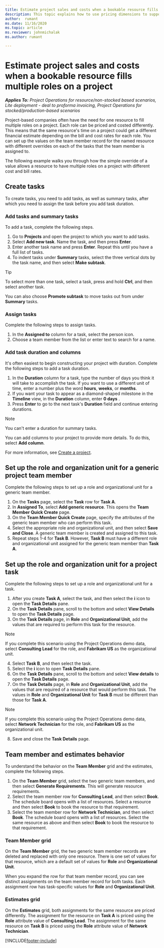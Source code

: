 ```yaml
---
title: Estimate project sales and costs when a bookable resource fills multiple roles on a project 
description: This topic explains how to use pricing dimensions to support pricing and costing estimates for a resource that fills multiple roles on a project.
author:  rumant
ms.date: 11/16/2020  
ms.topic: article 
ms.reviewer: johnmichalak
ms.author: rumant 

--- 
```


# Estimate project sales and costs when a bookable resource fills multiple roles on a project 

_**Applies To:** Project Operations for resource/non-stocked based scenarios, Lite deployment - deal to proforma invoicing, Project Operations for stocked/production-based scenarios_ 

Project-based companies often have the need for one resource to fill multiple roles on a project. Each role can be priced and costed differently. This means that the same resource's time on a project could get a different financial estimate depending on the bill and cost rates for each role. You can set up the values on the team member record for the named resource with different overrides on each of the tasks that the team member is assigned to.

The following example walks you through how the simple override of a value allows a resource to have multiple roles on a project with different cost and bill rates.

## Create tasks
To create tasks, you need to add tasks, as well as summary tasks, after which you need to assign the task before you add task duration. 

### Add tasks and summary tasks
To add a task, complete the following steps.

1. Go to **Projects** and open the project to which you want to add tasks.
2. Select **Add new task**. Name the task, and then press **Enter**.
3. Enter another task name and press **Enter**. Repeat this until you have a full list of tasks.
3. To indent tasks under **Summary** tasks, select the three vertical dots by the task name, and then select **Make subtask**. 

  > [!TIP]
  > To select more than one task, select a task, press and hold **Ctrl**, and then select another task.
  >
  > You can also choose **Promote subtask** to move tasks out from under **Summary** tasks.

### Assign tasks

Complete the following steps to assign tasks.

1. In the  **Assigned to**  column for a task, select the person icon.
2. Choose a team member from the list or enter text to search for a name.

### Add task duration and columns

It's often easiest to begin constructing your project with duration. Complete the following steps to add a task duration.

1. In the **Duration** column for a task, type the number of days you think it will take to accomplish the task. If you want to use a different unit of time, enter a number plus the word **hours**, **weeks**, or **months**.
2. If you want your task to appear as a diamond-shaped milestone in the **Timeline** view, in the **Duration** column, enter **0 days** .
3. Press **Enter**  to go to the next task's **Duration** field and continue entering durations.

  > [!NOTE]
  > You can't enter a duration for summary tasks.

You can add columns to your project to provide more details. To do this, select **Add column**. 

For more information, see [Create a project](https://support.microsoft.com/en-us/office/create-a-project-a5b5e823-fb2e-45fd-be00-7d84422d9749).

## Set up the role and organization unit for a generic project team member
Complete the following steps to set up a role and organizational unit for a generic team member.

1. On the **Tasks** page, select the **Task** row for **Task A**. 
2. In **Assigned To**, select **Add generic resource**. This opens the **Team Member Quick Create** page.
3. On the **Team Member Quick Create** page, specify the attributes of the generic team member who can perform this task.
4. Select the appropriate role and organizational unit, and then select **Save and Close**. A generic team member is created and assigned to this task. 
5. Repeat steps 1-4 for **Task B**. However, **Task B** must have a different role and organizational unit assigned for the generic team member than **Task A**. 

## Set up the role and organization unit for a project task
Complete the following steps to set up a role and organizational unit for a task.

1. After you create **Task A**, select the task, and then select the **i** icon to open the **Task Details** pane. 
2. On the **Task Details** pane, scroll to the bottom and select **View Details** to open the **Task Details** page.
3. On the **Task Details** page, in **Role** and **Organizational Unit**, add the values that are required to perform this task for the resource. 

  > [!NOTE]
  > If you complete this scenario using the Project Operations demo data, select **Consulting Lead** for the role, and **Fabrikam US** as the organizational unit.

4. Select **Task B**, and then select the task.
5. Select the **i** icon to open **Task Details** pane. 
6. On the **Task Details** pane, scroll to the bottom and select **View details** to open the **Task Details** page.
7. On the **Task Details** page, in **Role** and **Organizational Unit**, add the values that are required of a resource that would perform this task. The values in **Role** and **Organizational Unit** for **Task B** must be different than those for **Task A**. 

  > [!NOTE]
  > If you complete this scenario using the Project Operations demo data, select **Network Technician** for the role, and **Fabrikam US** as the organizational unit.

8. Save and close the **Task Details** page. 

## Team member and estimates behavior 
To understand the behavior on the **Team Member** grid and the estimates, complete the following steps.

1. On the **Team Member** grid, select the two generic team members, and then select **Generate Requirements**. This will generate resource requirements. 
2. Select the team member row for **Consulting Lead**, and then select **Book**. The schedule board opens with a list of resources. Select a resource and then select **Book** to book the resource to that requirement.
3. Select the team member row for **Network Technician**, and then select **Book**. The schedule board opens with a list of resources. Select the same resource as above and then select **Book** to book the resource to that requirement.

### Team Member grid 

On the **Team Member** grid, the two generic team member records are deleted and replaced with only one resource. There is one set of values for that resource, which are a default set of values for **Role** and **Organizational Unit**.

When you expand the row for that team member record, you can see distinct assignments on the team member record for both tasks. Each assignment row has task-specific values for **Role** and **Organizational Unit**. 

### Estimates grid 

On the **Estimates** grid, both assignments for the same resource are priced differently. The assignment for the resource on **Task A** is priced using the **Role** attribute value of **Consulting Lead**. The assignment for the same resource on **Task B** is priced using the **Role** attribute value of **Network Technician**.


[!INCLUDE[footer-include](../includes/footer-banner.md)]